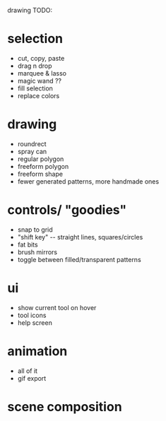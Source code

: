 drawing TODO:

# selection
- cut, copy, paste
- drag n drop
- marquee & lasso
- magic wand ??
- fill selection
- replace colors

# drawing
- roundrect
- spray can
- regular polygon
- freeform polygon
- freeform shape
- fewer generated patterns, more handmade ones

# controls/ "goodies"
- snap to grid
- "shift key" -- straight lines, squares/circles
- fat bits
- brush mirrors
- toggle between filled/transparent patterns

# ui
- show current tool on hover
- tool icons
- help screen

# animation
- all of it
- gif export

# scene composition
